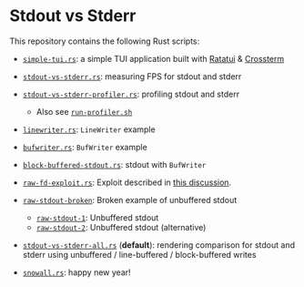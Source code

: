 # Stdout vs Stderr

This repository contains the following Rust scripts:

- [`simple-tui.rs`](./src/simple-tui.rs): a simple TUI application built with [Ratatui](https://ratatui.rs/) & [Crossterm](https://github.com/crossterm-rs/crossterm)
- [`stdout-vs-stderr.rs`](./src/stdout-vs-stderr.rs): measuring FPS for stdout and stderr
- [`stdout-vs-stderr-profiler.rs`](./src/stdout-vs-stderr.rs): profiling stdout and stderr
  - Also see [`run-profiler.sh`](./run-profiler.sh)
- [`linewriter.rs`](./src/writer/linewriter.rs): `LineWriter` example
- [`bufwriter.rs`](./src/writer/bufwriter.rs): `BufWriter` example
- [`block-buffered-stdout.rs`](./src/writer/block-buffered-stdout.rs): stdout with `BufWriter`
- [`raw-fd-exploit.rs`](./src/bonus/raw-fd-exploit.rs): Exploit described in [this discussion](https://users.rust-lang.org/t/why-is-fromrawfd-unsafe/39670).
- [`raw-stdout-broken`](./src/unbuffered/raw-stdout-broken.rs): Broken example of unbuffered stdout

  - [`raw-stdout-1`](./src/unbuffered/raw-stdout-1.rs): Unbuffered stdout
  - [`raw-stdout-2`](./src/unbuffered/raw-stdout-2.rs): Unbuffered stdout (alternative)

- [`stdout-vs-stderr-all.rs`](./src/stdout-vs-stderr-all.rs) (**default**): rendering comparison for stdout and stderr using unbuffered / line-buffered / block-buffered writes
- [`snowall.rs`](./src/bonus/snowfall.rs): happy new year!
